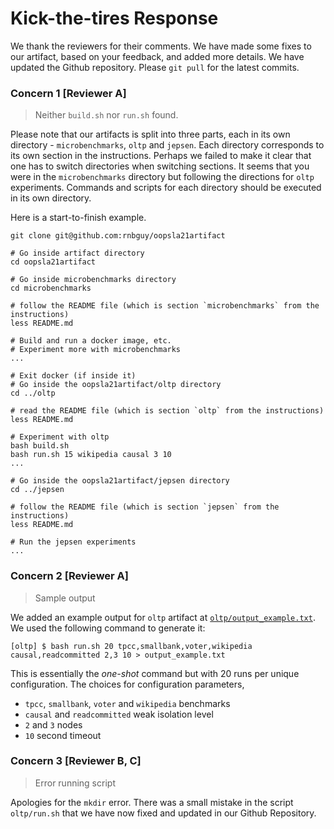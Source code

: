 Kick-the-tires Response
======================

We thank the reviewers for their comments. We have made some fixes to our artifact, based on your feedback, and added more details. We have updated the Github repository. Please `git pull` for the latest commits.

### Concern 1 [Reviewer A]
> Neither `build.sh` nor `run.sh` found.

Please note that our artifacts is split into three parts, each in its own directory - `microbenchmarks`, `oltp` and `jepsen`. Each directory corresponds to its own section in the instructions. Perhaps we failed to make it clear that one has to switch directories when switching sections. It seems that you were in the `microbenchmarks` directory but following the directions for `oltp` experiments. Commands and scripts for each directory should be executed in its own directory.

Here is a start-to-finish example.

```
git clone git@github.com:rnbguy/oopsla21artifact

# Go inside artifact directory
cd oopsla21artifact

# Go inside microbenchmarks directory
cd microbenchmarks

# follow the README file (which is section `microbenchmarks` from the instructions)
less README.md

# Build and run a docker image, etc.
# Experiment more with microbenchmarks 
...

# Exit docker (if inside it)
# Go inside the oopsla21artifact/oltp directory
cd ../oltp

# read the README file (which is section `oltp` from the instructions)
less README.md

# Experiment with oltp
bash build.sh
bash run.sh 15 wikipedia causal 3 10
...

# Go inside the oopsla21artifact/jepsen directory
cd ../jepsen

# follow the README file (which is section `jepsen` from the instructions)
less README.md

# Run the jepsen experiments
...
```

### Concern 2 [Reviewer A]
> Sample output

We added an example output for `oltp` artifact at [`oltp/output_example.txt`](oltp/output_example.txt). We used the following command to generate it:

```
[oltp] $ bash run.sh 20 tpcc,smallbank,voter,wikipedia causal,readcommitted 2,3 10 > output_example.txt
```

This is essentially the _one-shot_ command but with 20 runs per unique configuration. The choices for configuration parameters,
* `tpcc`, `smallbank`, `voter` and `wikipedia` benchmarks
* `causal` and `readcommitted` weak isolation level
* `2` and `3` nodes
* `10` second timeout

### Concern 3 [Reviewer B, C]
> Error running script

Apologies for the `mkdir` error. There was a small mistake in the script `oltp/run.sh` that we have now fixed and updated in our Github Repository.
